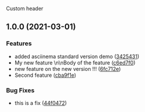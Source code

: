 Custom header
## 1.0.0 (2021-03-01)


### Features

* added asciinema standard version demo ([3425431](https://github.com/Esadruhn/auto_changelog/commit/3425431cfae6ca2304faa3a3c9ee27b2f673e6af))
* My new feature \n\nBody of the feature ([c6ed7f0](https://github.com/Esadruhn/auto_changelog/commit/c6ed7f00e19abddadb300fe6c50d759541bf0ee6))
* new feature on the new version !!! ([6fc712e](https://github.com/Esadruhn/auto_changelog/commit/6fc712ed832c347762aa17d3d770f755fd9019cc))
* Second feature ([cba9f1e](https://github.com/Esadruhn/auto_changelog/commit/cba9f1e3bc2b4312b8ae0c7c9ddb0f9cc5bda31b))


### Bug Fixes

* this is a fix ([44f0472](https://github.com/Esadruhn/auto_changelog/commit/44f047263b55feb1bff1e82c6005c60344c9fcd1))
